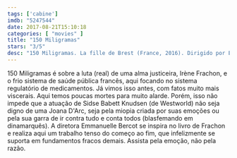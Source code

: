 ```yaml
---
tags: ['cabine']
imdb: "5247544"
date: 2017-08-21T15:10:18
categories: [ "movies" ]
title: "150 Miligramas"
stars: "3/5"
desc: "150 Miligramas. La fille de Brest (France, 2016). Dirigido por Emmanuelle Bercot. Escrito por Emmanuelle Bercot, Séverine Bosschem, Romain Compingt, Irène Frachon. Com Sidse Babett Knudsen (Irène Frachon), Benoît Magimel (Antoine Le Bihan), Charlotte Laemmel (Patoche), Isabelle de Hertogh (Corinne Zacharria), Lara Neumann (Anne Jouan), Patrick Ligardes (Bruno Frachon), Olivier Pasquier (le Père Noël Arsène Weber), Philippe Uchan (Aubert), Gustave Kervern (Kermarec)."
---
```

150 Miligramas é sobre a luta (real) de uma alma justiceira, Irène Frachon, e o frio sistema de saúde pública francês, aqui focando no sistema regulatório de medicamentos. Já vimos isso antes, com fatos muito mais viscerais. Aqui temos poucas mortes para muito alarde. Porém, isso não impede que a atuação de Sidse Babett Knudsen (de Westworld) não seja digno de uma Joana D'Arc, seja pela miopia criada por suas emoções ou pela sua garra de ir contra tudo e conta todos (blasfemando em dinamarquês). A diretora Emmanuelle Bercot se inspira no livro de Frachon e realiza aqui um trabalho tenso do começo ao fim, que infelizmente se suporta em fundamentos fracos demais. Assista pela emoção, não pela razão.
